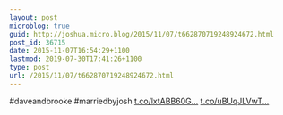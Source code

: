 ```yaml
---
layout: post
microblog: true
guid: http://joshua.micro.blog/2015/11/07/t662870719248924672.html
post_id: 36715
date: 2015-11-07T16:54:29+1100
lastmod: 2019-07-30T17:41:26+1100
type: post
url: /2015/11/07/t662870719248924672.html
---
```

#daveandbrooke #marriedbyjosh [t.co/lxtABB60G...](https://t.co/lxtABB60GB) [t.co/uBUqJLVwT...](https://t.co/uBUqJLVwTY)
